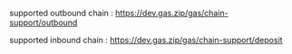 supported outbound chain : https://dev.gas.zip/gas/chain-support/outbound

supported inbound chain : https://dev.gas.zip/gas/chain-support/deposit
